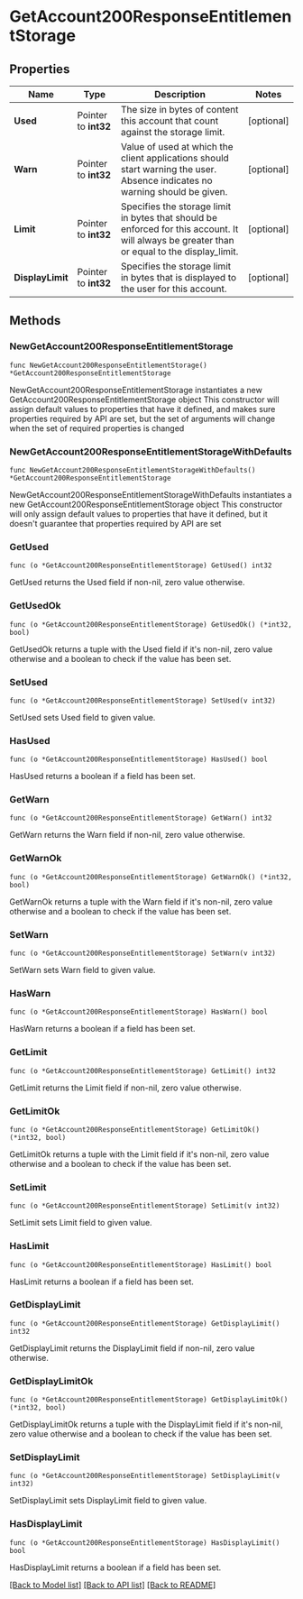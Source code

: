 # GetAccount200ResponseEntitlementStorage

## Properties

Name | Type | Description | Notes
------------ | ------------- | ------------- | -------------
**Used** | Pointer to **int32** | The size in bytes of content this account that count against the storage limit. | [optional] 
**Warn** | Pointer to **int32** | Value of used at which the client applications should start warning the user. Absence indicates no warning should be given. | [optional] 
**Limit** | Pointer to **int32** | Specifies the storage limit in bytes that should be enforced for this account. It will always be greater than or equal to the display_limit. | [optional] 
**DisplayLimit** | Pointer to **int32** | Specifies the storage limit in bytes that is displayed to the user for this account. | [optional] 

## Methods

### NewGetAccount200ResponseEntitlementStorage

`func NewGetAccount200ResponseEntitlementStorage() *GetAccount200ResponseEntitlementStorage`

NewGetAccount200ResponseEntitlementStorage instantiates a new GetAccount200ResponseEntitlementStorage object
This constructor will assign default values to properties that have it defined,
and makes sure properties required by API are set, but the set of arguments
will change when the set of required properties is changed

### NewGetAccount200ResponseEntitlementStorageWithDefaults

`func NewGetAccount200ResponseEntitlementStorageWithDefaults() *GetAccount200ResponseEntitlementStorage`

NewGetAccount200ResponseEntitlementStorageWithDefaults instantiates a new GetAccount200ResponseEntitlementStorage object
This constructor will only assign default values to properties that have it defined,
but it doesn't guarantee that properties required by API are set

### GetUsed

`func (o *GetAccount200ResponseEntitlementStorage) GetUsed() int32`

GetUsed returns the Used field if non-nil, zero value otherwise.

### GetUsedOk

`func (o *GetAccount200ResponseEntitlementStorage) GetUsedOk() (*int32, bool)`

GetUsedOk returns a tuple with the Used field if it's non-nil, zero value otherwise
and a boolean to check if the value has been set.

### SetUsed

`func (o *GetAccount200ResponseEntitlementStorage) SetUsed(v int32)`

SetUsed sets Used field to given value.

### HasUsed

`func (o *GetAccount200ResponseEntitlementStorage) HasUsed() bool`

HasUsed returns a boolean if a field has been set.

### GetWarn

`func (o *GetAccount200ResponseEntitlementStorage) GetWarn() int32`

GetWarn returns the Warn field if non-nil, zero value otherwise.

### GetWarnOk

`func (o *GetAccount200ResponseEntitlementStorage) GetWarnOk() (*int32, bool)`

GetWarnOk returns a tuple with the Warn field if it's non-nil, zero value otherwise
and a boolean to check if the value has been set.

### SetWarn

`func (o *GetAccount200ResponseEntitlementStorage) SetWarn(v int32)`

SetWarn sets Warn field to given value.

### HasWarn

`func (o *GetAccount200ResponseEntitlementStorage) HasWarn() bool`

HasWarn returns a boolean if a field has been set.

### GetLimit

`func (o *GetAccount200ResponseEntitlementStorage) GetLimit() int32`

GetLimit returns the Limit field if non-nil, zero value otherwise.

### GetLimitOk

`func (o *GetAccount200ResponseEntitlementStorage) GetLimitOk() (*int32, bool)`

GetLimitOk returns a tuple with the Limit field if it's non-nil, zero value otherwise
and a boolean to check if the value has been set.

### SetLimit

`func (o *GetAccount200ResponseEntitlementStorage) SetLimit(v int32)`

SetLimit sets Limit field to given value.

### HasLimit

`func (o *GetAccount200ResponseEntitlementStorage) HasLimit() bool`

HasLimit returns a boolean if a field has been set.

### GetDisplayLimit

`func (o *GetAccount200ResponseEntitlementStorage) GetDisplayLimit() int32`

GetDisplayLimit returns the DisplayLimit field if non-nil, zero value otherwise.

### GetDisplayLimitOk

`func (o *GetAccount200ResponseEntitlementStorage) GetDisplayLimitOk() (*int32, bool)`

GetDisplayLimitOk returns a tuple with the DisplayLimit field if it's non-nil, zero value otherwise
and a boolean to check if the value has been set.

### SetDisplayLimit

`func (o *GetAccount200ResponseEntitlementStorage) SetDisplayLimit(v int32)`

SetDisplayLimit sets DisplayLimit field to given value.

### HasDisplayLimit

`func (o *GetAccount200ResponseEntitlementStorage) HasDisplayLimit() bool`

HasDisplayLimit returns a boolean if a field has been set.


[[Back to Model list]](../README.md#documentation-for-models) [[Back to API list]](../README.md#documentation-for-api-endpoints) [[Back to README]](../README.md)


